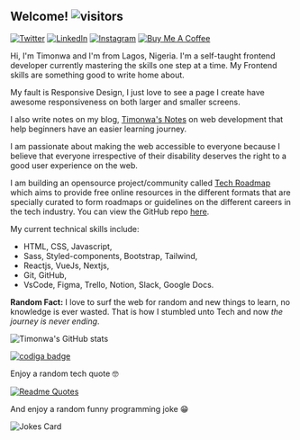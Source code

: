 ## Welcome!   ![visitors](https://visitor-badge.glitch.me/badge?page_id=timonwa.visitor-badge)

<a href="https://www.twitter.com/timonwa_"><img alt="Twitter" src="https://img.shields.io/badge/Twitter%20-%23ffdfba.svg?&style=for-the-badge&logo=Twitter&logoColor=434141"/></a>
<a href="https://www.linkedin.com/in/pelumi-akintokun"><img alt="LinkedIn" src="https://img.shields.io/badge/LinkedIn%20-%23ffdfba.svg?&style=for-the-badge&logo=LinkedIn&logoColor=434141"/></a> 
<a href="https://www.instagram.com/timonwa_codes"><img alt="Instagram" src="https://img.shields.io/badge/Instagram%20-%23ffdfba.svg?&style=for-the-badge&logo=Instagram&logoColor=434141"/></a>
<a href="https://www.buymeacoffee.com/timonwa"><img src="https://img.shields.io/badge/%20%E2%98%95%20Sponsor%20me%20-ffdfba.svg?&style=for-the-badge" alt="Buy Me A Coffee"></a>

Hi, I'm Timonwa and I'm from Lagos, Nigeria.
I'm a self-taught frontend developer currently mastering the skills one step at a time.
My Frontend skills are something good to write home about.

My fault is Responsive Design, I just love to see a page I create have awesome responsiveness on both larger and smaller screens.

I also write notes on my blog, [Timonwa's Notes](https://blog.timonwa.com) on web development that help beginners have an easier learning journey.

I am passionate about making the web accessible to everyone because I believe that everyone irrespective of their disability deserves the right to a good user experience on the web.

I am building an opensource project/community called [Tech Roadmap](https://techroadmap.xyz) which aims to provide free online resources in the different formats that are specially 
curated to form roadmaps or guidelines on the different careers in the tech industry. You can view the GitHub repo [here](https://github.com/Timonwa/techroadmap).

My current technical skills include:
- HTML, CSS, Javascript,
- Sass, Styled-components, Bootstrap, Tailwind,
- Reactjs, VueJs, Nextjs, 
- Git, GitHub,
- VsCode, Figma, Trello, Notion, Slack, Google Docs.

**Random Fact:** I love to surf the web for random and new things to learn, no knowledge is ever wasted. That is how I stumbled unto Tech and now *the journey is never ending*.

![Timonwa's GitHub stats](https://github-readme-stats.vercel.app/api?username=timonwa&show_icons=true&theme=radical)

<a href="https://app.codiga.io/public/user/github/Timonwa">
   <img src="https://api.codiga.io/public/badge/user/github/Timonwa?style=light" alt="codiga badge" />
</a>

Enjoy a random tech quote 🤓

[![Readme Quotes](https://quotes-github-readme.vercel.app/api?type=horizontal)](https://github.com/piyushsuthar/github-readme-quotes)

And enjoy a random funny programming joke 😁

![Jokes Card](https://readme-jokes.vercel.app/api)


